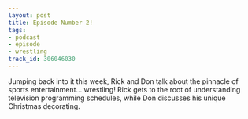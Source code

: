 ```yaml
---
layout: post
title: Episode Number 2!
tags:
- podcast
- episode
- wrestling
track_id: 306046030
---
```


Jumping back into it this week, Rick and Don talk about the pinnacle of sports entertainment... wrestling! Rick gets to the root of understanding television programming schedules, while Don discusses his unique Christmas decorating.
